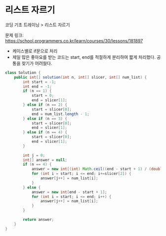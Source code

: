 # 리스트 자르기

코딩 기초 트레이닝 > 리스트 자르기

문제 링크: https://school.programmers.co.kr/learn/courses/30/lessons/181897

- 케이스별로 if문으로 처리
- 제일 많은 좋아요를 받는 코드는 start, end를 적절하게 분리하여 짧게 처리했다. 공통을 찾기가 어려웠다.

```java
class Solution {
    public int[] solution(int n, int[] slicer, int[] num_list) {        
        int start = -1;
        int end = -1;
        if (n == 1) {
            start = 0;
            end = slicer[1];
        } else if (n == 2) {
            start = slicer[0];
            end = num_list.length - 1;
        } else if (n == 3) {
            start = slicer[0];
            end = slicer[1];
        } else if (n == 4) {
            start = slicer[0];
            end = slicer[1];
        }
        
        int j = 0;
        int[] answer = null;
        if (n == 4) {   
            answer = new int[(int) Math.ceil((end - start + 1) / (double) slicer[2])];     
            for (int i = start; i <= end; i+=slicer[2]) {
                answer[j++] = num_list[i];
            }
        } else {   
            answer = new int[end - start + 1];       
            for (int i = start; i <= end; i++) {
                answer[j++] = num_list[i];
            }            
        }
        
        return answer;
    }
}
```